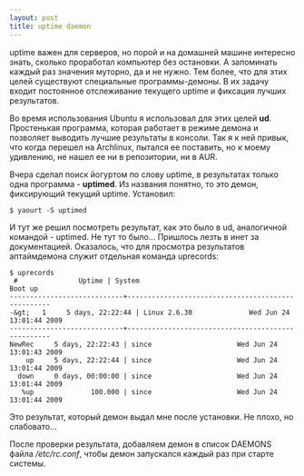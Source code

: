 ```yaml
--- 
layout: post
title: uptime daemon
---
```

uptime важен для серверов, но порой и на домашней машине интересно знать, сколько проработал компьютер без остановки. А запоминать каждый раз значения муторно, да и не нужно. Тем более, что для этих целей существуют специальные программы-демоны. В их задачу входит постоянное отслеживание текущего uptime и фиксация лучших результатов.

Во время использования Ubuntu я использовал для этих целей <strong>ud</strong>. Простенькая программа, которая работает в режиме демона и позволяет выводить лучшие результаты в консоли. Так я к ней привык, что когда перешел на Archlinux, пытался ее поставить, но к моему удивлению, не нашел ее ни в репозитории, ни в AUR.

Вчера сделал поиск йогуртом по слову uptime, в результатах только одна программа - <strong>uptimed</strong>. Из названия понятно, то это демон, фиксирующий текущий uptime. Установил:

    $ yaourt -S uptimed

И тут же решил посмотреть результат, как это было в ud, аналогичной командой - uptimed. Не тут то было... Пришлось лезть в инет за документацией. Оказалось, что для просмотра результатов аптаймдемона служит отдельная команда uprecords:

    $ uprecords
     #               Uptime | System                                     Boot up
    ----------------------------+---------------------------------------------------
    -&gt;   1     5 days, 22:22:44 | Linux 2.6.30              Wed Jun 24 13:01:44 2009
    ----------------------------+---------------------------------------------------
    NewRec     5 days, 22:22:43 | since                     Wed Jun 24 13:01:43 2009
        up     5 days, 22:22:44 | since                     Wed Jun 24 13:01:44 2009
      down     0 days, 00:00:00 | since                     Wed Jun 24 13:01:44 2009
       %up              100.000 | since                     Wed Jun 24 13:01:44 2009

Это результат, который демон выдал мне после установки. Не плохо, но слабовато...

После проверки результата, добавляем демон в список DAEMONS файла <em>/etc/rc.conf</em>, чтобы демон запускался каждый раз при старте системы.
